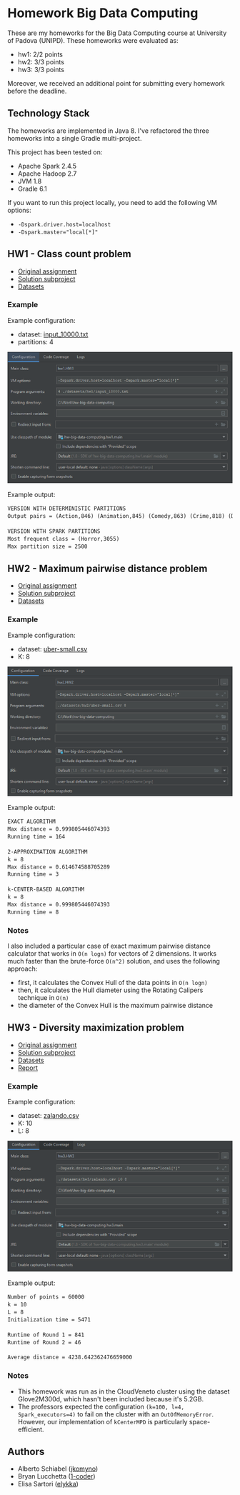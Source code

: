 # Homework Big Data Computing

These are my homeworks for the Big Data Computing course at University of Padova (UNIPD).
These homeworks were evaluated as:

- hw1: 2/2 points
- hw2: 3/3 points
- hw3: 3/3 points

Moreover, we received an additional point for submitting every homework before the deadline.

## Technology Stack

The homeworks are implemented in Java 8.
I've refactored the three homeworks into a single Gradle multi-project.

This project has been tested on:

- Apache Spark 2.4.5
- Apache Hadoop 2.7
- JVM 1.8
- Gradle 6.1

If you want to run this project locally, you need to add the following VM options:

- `-Dspark.driver.host=localhost`
- `-Dspark.master="local[*]"`

## HW1 - Class count problem

- [Original assignment](./assignments/hw1.pdf)
- [Solution subproject](./hw1/src/main/java/hw1)
- [Datasets](./datasets/hw1)

### Example

Example configuration:
- dataset: [input_10000.txt](./datasets/hw1/input_10000.txt)
- partitions: 4

![HW1 example configuration](images/hw1.png?raw=true "HW1 example configuration")

Example output:

```txt
VERSION WITH DETERMINISTIC PARTITIONS
Output pairs = (Action,846) (Animation,845) (Comedy,863) (Crime,818) (Drama,870) (Fantasy,871) (Horror,3055) (Romance,864) (SciFi,877) (Thriller,91) 

VERSION WITH SPARK PARTITIONS
Most frequent class = (Horror,3055)
Max partition size = 2500
```

## HW2 - Maximum pairwise distance problem

- [Original assignment](./assignments/hw2.pdf)
- [Solution subproject](./hw2/src/main/java/hw2)
- [Datasets](./datasets/hw2)

### Example

Example configuration:
- dataset: [uber-small.csv](./datasets/hw2/uber-small.csv)
- K: 8

![HW2 example configuration](images/hw2.png?raw=true "HW2 example configuration")

Example output:

```txt
EXACT ALGORITHM
Max distance = 0.999805446074393
Running time = 164

2-APPROXIMATION ALGORITHM
k = 8
Max distance = 0.614674588705289
Running time = 3

k-CENTER-BASED ALGORITHM
k = 8
Max distance = 0.999805446074393
Running time = 8
```

### Notes

I also included a particular case of exact maximum pairwise distance calculator that works in `O(n logn)` for vectors of 2 dimensions.
It works much faster than the brute-force `O(n^2)` solution, and uses the following approach:

- first, it calculates the Convex Hull of the data points in `O(n logn)`
- then, it calculates the Hull diameter using the Rotating Calipers technique in `O(n)`
- the diameter of the Convex Hull is the maximum pairwise distance

## HW3 - Diversity maximization problem

- [Original assignment](./assignments/hw3.pdf)
- [Solution subproject](./hw3/src/main/java/hw3)
- [Datasets](./datasets/hw3)
- [Report](./hw3-report.pdf)

### Example

Example configuration:
- dataset: [zalando.csv](./datasets/hw3/zalando.csv)
- K: 10
- L: 8

![HW3 example configuration](images/hw3.png?raw=true "HW3 example configuration")

Example output:

```txt
Number of points = 60000
k = 10
L = 8
Initialization time = 5471

Runtime of Round 1 = 841
Runtime of Round 2 = 46

Average distance = 4238.642362476659000
```

### Notes

- This homework was run as in the CloudVeneto cluster using the dataset Glove2M300d, which hasn't been included
because it's 5.2GB.
- The professors expected the configuration `(k=100, l=4, Spark_executors=4)` to fail on the cluster with an `OutOfMemoryError`. However, our implementation of `kCenterMPD` is particularly space-efficient.

## Authors

- Alberto Schiabel ([jkomyno](https://github.com/jkomyno))
- Bryan Lucchetta ([1-coder](https://github.com/1-coder))
- Elisa Sartori ([elykka](https://github.com/elykka))
